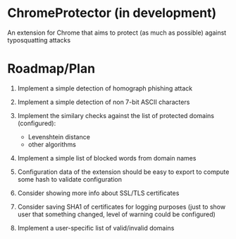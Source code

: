 # ChromeProtector (in development)
An extension for Chrome that aims to protect (as much as possible) against typosquatting attacks


# Roadmap/Plan

1. Implement a simple detection of homograph phishing attack
2. Implement a simple detection of non 7-bit ASCII characters
3. Implement the similary checks against the list of protected domains (configured):
   - Levenshtein distance
   - other algorithms
   
4. Implement a simple list of blocked words from domain names
5. Configuration data of the extension should be easy to export to compute some hash to validate configuration
6. Consider showing more info about SSL/TLS certificates
7. Consider saving SHA1 of certificates for logging purposes (just to show user that something changed, level of warning could be configured)
8. Implement a user-specific list of valid/invalid domains
